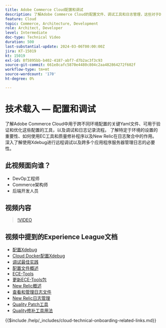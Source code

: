 ```yaml
---
title: Adobe Commerce Cloud配置和调试
description: 了解Adobe Commerce Cloud的配置文件、调试工具和日志管理，这些对于DevOps、系统管理员和后端开发人员至关重要。
feature: Cloud
topic: Commerce, Architecture, Development
role: Architect, Developer
level: Intermediate
doc-type: Technical Video
duration: 500
last-substantial-update: 2024-03-06T00:00:00Z
jira: KT-15019
kt: 15019
exl-id: 8f5895bb-b402-4187-abf7-d7b2ac3f3c93
source-git-commit: 661e8cafc5870e4480c804c2aa482864272f602f
workflow-type: tm+mt
source-wordcount: '170'
ht-degree: 0%

---
```


# 技术载入 — 配置和调试

了解Adobe Commerce Cloud中用于跨不同环境配置的关键Yaml文件、可用于验证和优化这些配置的工具，以及调试和日志记录流程。 了解特定于环境的设置的重要性、如何使用EC工具和质量修补程序以及New Relic在日志聚合中的作用。 深入了解使用Xdebug进行远程调试以及跨多个应用程序服务器管理日志的必要性。

## 此视频面向谁？

- DevOp工程师
- Commerce架构师
- 后端开发人员

## 视频内容

>[!VIDEO](https://video.tv.adobe.com/v/3432815?learn=on&captions=chi_hans)

## 视频中提到的Experience League文档

- [配置Xdebug](https://experienceleague.adobe.com/docs/commerce-cloud-service/user-guide/develop/test/debug.html?lang=zh-Hans)
- [Cloud Docker配置Xdebug](https://developer.adobe.com/commerce/cloud-tools/docker/test/configure-xdebug/)
- [调试最佳实践](https://experienceleague.adobe.com/docs/commerce-operations/implementation-playbook/best-practices/development/debugging.html?lang=zh-Hans)
- [配置文件概述](https://experienceleague.adobe.com/docs/commerce-cloud-service/user-guide/configure/overview.html?lang=zh-Hans)
- [ECE-Tools](https://experienceleague.adobe.com/docs/commerce-cloud-service/user-guide/dev-tools/ece-tools/package-overview.html?lang=zh-Hans)
- [更新ECE-Tools包](https://experienceleague.adobe.com/docs/commerce-cloud-service/user-guide/dev-tools/ece-tools/update-package.html?lang=zh-Hans)
- [New Relic概述](https://experienceleague.adobe.com/docs/commerce-cloud-service/user-guide/monitor/new-relic/new-relic-service.html?lang=zh-Hans)
- [查看和管理日志文件](https://experienceleague.adobe.com/docs/commerce-cloud-service/user-guide/develop/test/log-locations.html?lang=zh-Hans)
- [New Relic日志管理](https://experienceleague.adobe.com/docs/commerce-cloud-service/user-guide/monitor/new-relic/log-management.html?lang=zh-Hans)
- [Quality Patch工具](https://experienceleague.adobe.com/tools/commerce-quality-patches/index.html?lang=zh-Hans)
- [Quality修补工具用法](https://experienceleague.adobe.com/docs/commerce-operations/tools/quality-patches-tool/usage.html?lang=zh-Hans)

{{$include /help/_includes/cloud-technical-onboarding-related-links.md}}

